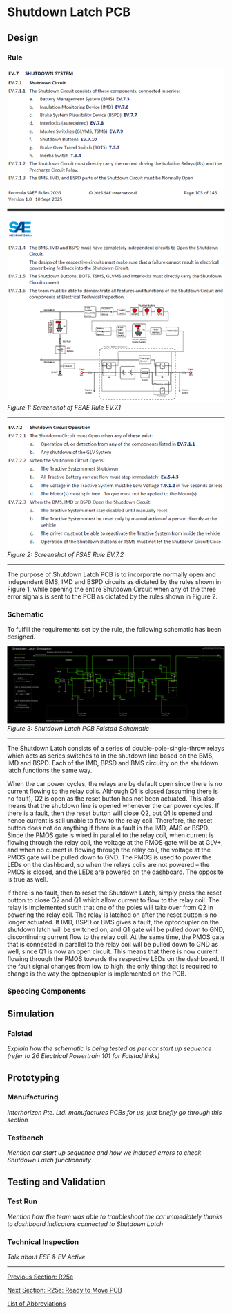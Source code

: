 # Shutdown Latch PCB

## Design
### Rule
![EV.7.1](../Figures/Rule_Shutdown%20Circuit%201.png)  
_Figure 1: Screenshot of FSAE Rule EV.7.1_

---

![EV.7.2](../Figures/Rule_Shutdown%20Circuit%202.png)  
_Figure 2: Screenshot of FSAE Rule EV.7.2_

---

The purpose of Shutdown Latch PCB is to incorporate normally open and independent BMS, IMD and BSPD circuits as dictated by the rules shown in Figure 1, while opening the entire Shutdown Circuit when any of the three error signals is sent to the PCB as dictated by the rules shown in Figure 2.

### Schematic
To fulfill the requirements set by the rule, the following schematic has been designed.  

![Shutdown Latch PCB Schematic](../Figures/Shutdown%20Latch%20PCB%20Simplified%20Schematic.png)  
_Figure 3: Shutdown Latch PCB Falstad Schematic_

---

The Shutdown Latch consists of a series of double-pole-single-throw relays which acts as series switches to in the shutdown line based on the BMS, IMD and BSPD. Each of the IMD, BPSD and BMS circuitry on the shutdown latch functions the same way.  

When the car power cycles, the relays are by default open since there is no current flowing to the relay coils. Although Q1 is closed (assuming there is no fault), Q2 is open as the reset button has not been actuated. This also means that the shutdown line is opened whenever the car power cycles. If there is a fault, then the reset button will close Q2, but Q1 is opened and hence current is still unable to flow to the relay coil. Therefore, the reset button does not do anything if there is a fault in the IMD, AMS or BSPD. Since the PMOS gate is wired in parallel to the relay coil, when current is flowing through the relay coil, the voltage at the PMOS gate will be at GLV+, and when no current is flowing through the relay coil, the voltage at the PMOS gate will be pulled down to GND. The PMOS is used to power the LEDs on the dashboard, so when the relays coils are not powered – the PMOS is closed, and the LEDs are powered on the dashboard. The opposite is true as well.  

If there is no fault, then to reset the Shutdown Latch, simply press the reset button to close Q2 and Q1 which allow current to flow to the relay coil. The relay is implemented such that one of the poles will take over from Q2 in powering the relay coil. The relay is latched on after the reset button is no longer actuated. If IMD, BSPD or BMS gives a fault, the optocoupler on the shutdown latch will be switched on, and Q1 gate will be pulled down to GND, discontinuing current flow to the relay coil. At the same time, the PMOS gate that is connected in parallel to the relay coil will be pulled down to GND as well, since Q1 is now an open circuit. This means that there is now current flowing through the PMOS towards the respective LEDs on the dashboard. If the fault signal changes from low to high, the only thing that is required to change is the way the optocoupler is implemented on the PCB.

### Speccing Components


## Simulation
### Falstad
_Explain how the schematic is being tested as per car start up sequence (refer to 26 Electrical Powertrain 101 for Falstad links)_

## Prototyping
### Manufacturing
_Interhorizon Pte. Ltd. manufactures PCBs for us, just briefly go through this section_

### Testbench
_Mention car start up sequence and how we induced errors to check Shutdown Latch functionality_

## Testing and Validation
### Test Run
_Mention how the team was able to troubleshoot the car immediately thanks to dashboard indicators connected to Shutdown Latch_

### Technical Inspection
_Talk about ESF & EV Active_

---

[Previous Section: R25e](r25e.md)

[Next Section: R25e: Ready to Move PCB](ready-to-move.md)  

[List of Abbreviations](list-of-abbrev.md)